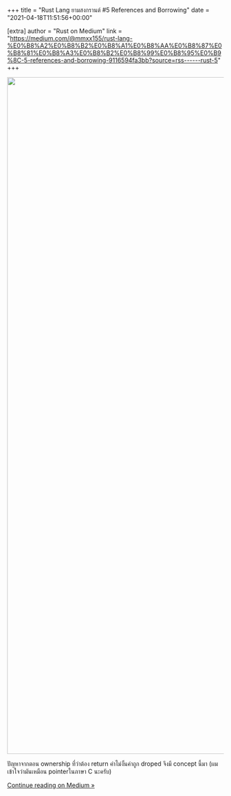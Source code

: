 +++
title = "Rust Lang ยามสงกรานต์ #5 References and Borrowing"
date = "2021-04-18T11:51:56+00:00"

[extra]
author = "Rust on Medium"
link = "https://medium.com/@mmxx155/rust-lang-%E0%B8%A2%E0%B8%B2%E0%B8%A1%E0%B8%AA%E0%B8%87%E0%B8%81%E0%B8%A3%E0%B8%B2%E0%B8%99%E0%B8%95%E0%B9%8C-5-references-and-borrowing-9116594fa3bb?source=rss------rust-5"
+++
<div class="medium-feed-item"><p class="medium-feed-image"><a href="https://medium.com/@mmxx155/rust-lang-%E0%B8%A2%E0%B8%B2%E0%B8%A1%E0%B8%AA%E0%B8%87%E0%B8%81%E0%B8%A3%E0%B8%B2%E0%B8%99%E0%B8%95%E0%B9%8C-5-references-and-borrowing-9116594fa3bb?source=rss------rust-5"><img src="https://cdn-images-1.medium.com/max/1574/1*nA5AwFiGBiaSTGvDhfchUQ.png" width="1574"></a></p><p class="medium-feed-snippet">&#xE1B;&#xE31;&#xE0D;&#xE2B;&#xE32;&#xE08;&#xE32;&#xE01;&#xE15;&#xE2D;&#xE19; ownership &#xE17;&#xE35;&#xE48;&#xE27;&#xE48;&#xE32;&#xE15;&#xE49;&#xE2D;&#xE07; return &#xE04;&#xE48;&#xE32;&#xE44;&#xE21;&#xE48;&#xE07;&#xE31;&#xE49;&#xE19;&#xE04;&#xE48;&#xE32;&#xE16;&#xE39;&#xE01; droped &#xE08;&#xE36;&#xE07;&#xE21;&#xE35; concept &#xE19;&#xE35;&#xE49;&#xE21;&#xE32; (&#xE1C;&#xE21;&#xE40;&#xE02;&#xE49;&#xE32;&#xE43;&#xE08;&#xE27;&#xE48;&#xE32;&#xE21;&#xE31;&#xE19;&#xE40;&#xE2B;&#xE21;&#xE37;&#xE2D;&#xE19; pointer&#xE43;&#xE19;&#xE20;&#xE32;&#xE29;&#xE32; C &#xE19;&#xE30;&#xE04;&#xE23;&#xE31;&#xE1A;)</p><p class="medium-feed-link"><a href="https://medium.com/@mmxx155/rust-lang-%E0%B8%A2%E0%B8%B2%E0%B8%A1%E0%B8%AA%E0%B8%87%E0%B8%81%E0%B8%A3%E0%B8%B2%E0%B8%99%E0%B8%95%E0%B9%8C-5-references-and-borrowing-9116594fa3bb?source=rss------rust-5">Continue reading on Medium »</a></p></div>